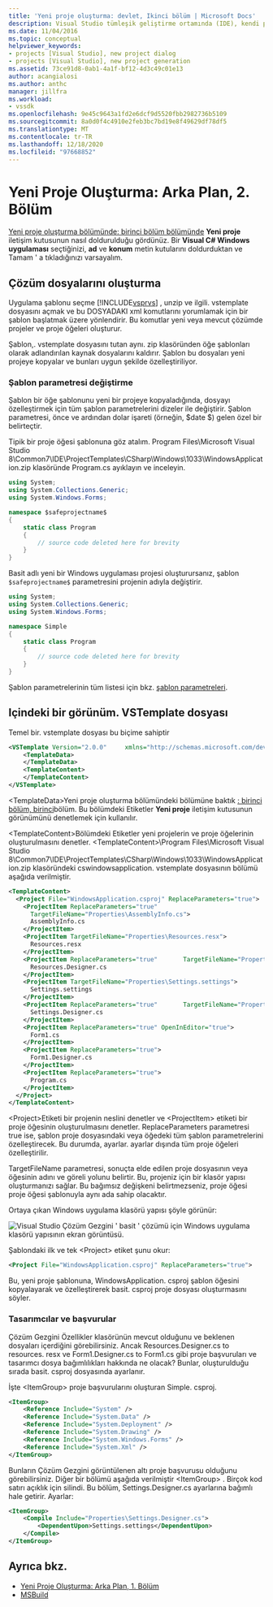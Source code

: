 ```yaml
---
title: 'Yeni proje oluşturma: devlet, Ikinci bölüm | Microsoft Docs'
description: Visual Studio tümleşik geliştirme ortamında (IDE), kendi proje türünü (2. bölüm) oluştururken ayrıntılı bir görünüme göz atın.
ms.date: 11/04/2016
ms.topic: conceptual
helpviewer_keywords:
- projects [Visual Studio], new project dialog
- projects [Visual Studio], new project generation
ms.assetid: 73ce91d8-0ab1-4a1f-bf12-4d3c49c01e13
author: acangialosi
ms.author: anthc
manager: jillfra
ms.workload:
- vssdk
ms.openlocfilehash: 9e45c9643a1fd2e6dcf9d5520fbb2982736b5109
ms.sourcegitcommit: 8a0d0f4c4910e2feb3bc7bd19e8f49629df78df5
ms.translationtype: MT
ms.contentlocale: tr-TR
ms.lasthandoff: 12/18/2020
ms.locfileid: "97668852"
---
```

# <a name="new-project-generation-under-the-hood-part-two"></a>Yeni Proje Oluşturma: Arka Plan, 2. Bölüm

[Yeni proje oluşturma bölümünde: birinci bölüm bölümünde](../../extensibility/internals/new-project-generation-under-the-hood-part-one.md) **Yeni proje** iletişim kutusunun nasıl doldurulduğu gördünüz. Bir **Visual C# Windows uygulaması** seçtiğinizi, **ad** ve **konum** metin kutularını doldurduktan ve Tamam ' a tıkladığınızı varsayalım.

## <a name="generating-the-solution-files"></a>Çözüm dosyalarını oluşturma
 Uygulama şablonu seçme [!INCLUDE[vsprvs](../../code-quality/includes/vsprvs_md.md)] , unzip ve ilgili. vstemplate dosyasını açmak ve bu DOSYADAKI xml komutlarını yorumlamak için bir şablon başlatmak üzere yönlendirir. Bu komutlar yeni veya mevcut çözümde projeler ve proje öğeleri oluşturur.

 Şablon,. vstemplate dosyasını tutan aynı. zip klasöründen öğe şablonları olarak adlandırılan kaynak dosyalarını kaldırır. Şablon bu dosyaları yeni projeye kopyalar ve bunları uygun şekilde özelleştiriliyor.

### <a name="template-parameter-replacement"></a>Şablon parametresi değiştirme
 Şablon bir öğe şablonunu yeni bir projeye kopyaladığında, dosyayı özelleştirmek için tüm şablon parametrelerini dizeler ile değiştirir. Şablon parametresi, önce ve ardından dolar işareti (örneğin, $date $) gelen özel bir belirteçtir.

 Tipik bir proje öğesi şablonuna göz atalım. Program Files\Microsoft Visual Studio 8\Common7\IDE\ProjectTemplates\CSharp\Windows\1033\WindowsApplication.zip klasöründe Program.cs ayıklayın ve inceleyin.

```csharp
using System;
using System.Collections.Generic;
using System.Windows.Forms;

namespace $safeprojectname$
{
    static class Program
    {
        // source code deleted here for brevity
    }
}
```

Basit adlı yeni bir Windows uygulaması projesi oluşturursanız, şablon `$safeprojectname$` parametresini projenin adıyla değiştirir.

```csharp
using System;
using System.Collections.Generic;
using System.Windows.Forms;

namespace Simple
{
    static class Program
    {
        // source code deleted here for brevity
    }
}
```

 Şablon parametrelerinin tüm listesi için bkz. [şablon parametreleri](../../ide/template-parameters.md).

## <a name="a-look-inside-a-vstemplate-file"></a>Içindeki bir görünüm. VSTemplate dosyası
 Temel bir. vstemplate dosyası bu biçime sahiptir

```xml
<VSTemplate Version="2.0.0"     xmlns="http://schemas.microsoft.com/developer/vstemplate/2005"     Type="Project">
    <TemplateData>
    </TemplateData>
    <TemplateContent>
    </TemplateContent>
</VSTemplate>
```

 \<TemplateData>Yeni proje oluşturma bölümündeki bölümüne baktık [: birinci bölüm, birinci](../../extensibility/internals/new-project-generation-under-the-hood-part-one.md)bölüm. Bu bölümdeki Etiketler **Yeni proje** iletişim kutusunun görünümünü denetlemek için kullanılır.

 \<TemplateContent>Bölümdeki Etiketler yeni projelerin ve proje öğelerinin oluşturulmasını denetler. \<TemplateContent>\Program Files\Microsoft Visual Studio 8\Common7\IDE\ProjectTemplates\CSharp\Windows\1033\WindowsApplication.zip klasöründeki cswindowsapplication. vstemplate dosyasının bölümü aşağıda verilmiştir.

```xml
<TemplateContent>
  <Project File="WindowsApplication.csproj" ReplaceParameters="true">
    <ProjectItem ReplaceParameters="true"
      TargetFileName="Properties\AssemblyInfo.cs">
      AssemblyInfo.cs
    </ProjectItem>
    <ProjectItem TargetFileName="Properties\Resources.resx">
      Resources.resx
    </ProjectItem>
    <ProjectItem ReplaceParameters="true"       TargetFileName="Properties\Resources.Designer.cs">
      Resources.Designer.cs
    </ProjectItem>
    <ProjectItem TargetFileName="Properties\Settings.settings">
      Settings.settings
    </ProjectItem>
    <ProjectItem ReplaceParameters="true"       TargetFileName="Properties\Settings.Designer.cs">
      Settings.Designer.cs
    </ProjectItem>
    <ProjectItem ReplaceParameters="true" OpenInEditor="true">
      Form1.cs
    </ProjectItem>
    <ProjectItem ReplaceParameters="true">
      Form1.Designer.cs
    </ProjectItem>
    <ProjectItem ReplaceParameters="true">
      Program.cs
    </ProjectItem>
  </Project>
</TemplateContent>
```

 \<Project>Etiketi bir projenin neslini denetler ve \<ProjectItem> etiketi bir proje öğesinin oluşturulmasını denetler. ReplaceParameters parametresi true ise, şablon proje dosyasındaki veya öğedeki tüm şablon parametrelerini özelleştirecek. Bu durumda, ayarlar. ayarlar dışında tüm proje öğeleri özelleştirilir.

 TargetFileName parametresi, sonuçta elde edilen proje dosyasının veya öğesinin adını ve göreli yolunu belirtir. Bu, projeniz için bir klasör yapısı oluşturmanızı sağlar. Bu bağımsız değişkeni belirtmezseniz, proje öğesi proje öğesi şablonuyla aynı ada sahip olacaktır.

 Ortaya çıkan Windows uygulama klasörü yapısı şöyle görünür:

 ![Visual Studio Çözüm Gezgini ' basit ' çözümü için Windows uygulama klasörü yapısının ekran görüntüsü.](../../extensibility/internals/media/simplesolution.png)

 Şablondaki ilk ve tek \<Project> etiket şunu okur:

```xml
<Project File="WindowsApplication.csproj" ReplaceParameters="true">
```

 Bu, yeni proje şablonuna, WindowsApplication. csproj şablon öğesini kopyalayarak ve özelleştirerek basit. csproj proje dosyası oluşturmasını söyler.

### <a name="designers-and-references"></a>Tasarımcılar ve başvurular
 Çözüm Gezgini Özellikler klasörünün mevcut olduğunu ve beklenen dosyaları içerdiğini görebilirsiniz. Ancak Resources.Designer.cs to resources. resx ve Form1.Designer.cs to Form1.cs gibi proje başvuruları ve tasarımcı dosya bağımlılıkları hakkında ne olacak?  Bunlar, oluşturulduğu sırada basit. csproj dosyasında ayarlanır.

 İşte \<ItemGroup> proje başvurularını oluşturan Simple. csproj.

```xml
<ItemGroup>
    <Reference Include="System" />
    <Reference Include="System.Data" />
    <Reference Include="System.Deployment" />
    <Reference Include="System.Drawing" />
    <Reference Include="System.Windows.Forms" />
    <Reference Include="System.Xml" />
</ItemGroup>
```

 Bunların Çözüm Gezgini görüntülenen altı proje başvurusu olduğunu görebilirsiniz. Diğer bir bölümü aşağıda verilmiştir \<ItemGroup> . Birçok kod satırı açıklık için silindi. Bu bölüm, Settings.Designer.cs ayarlarına bağımlı hale getirir. Ayarlar:

```xml
<ItemGroup>
    <Compile Include="Properties\Settings.Designer.cs">
        <DependentUpon>Settings.settings</DependentUpon>
    </Compile>
</ItemGroup>
```

## <a name="see-also"></a>Ayrıca bkz.

- [Yeni Proje Oluşturma: Arka Plan, 1. Bölüm](../../extensibility/internals/new-project-generation-under-the-hood-part-one.md)
- [MSBuild](../../msbuild/msbuild.md)
